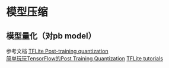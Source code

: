 # 模型压缩
## 模型量化（对pb model）
参考文档
[TFLite Post-training quantization](https://www.tensorflow.org/lite/performance/post_training_quantization)  
[简单玩玩TensorFlow的Post Training Quantization](https://developer.aliyun.com/article/715820)
[TFLite tutorials](https://github.com/tensorflow/tensorflow/blob/r1.14/tensorflow/lite/tutorials/full_integer_post_training_quant.ipynb?spm=a2c6h.12873639.0.0.387a31c0zu40ES&file=full_integer_post_training_quant.ipynb)


